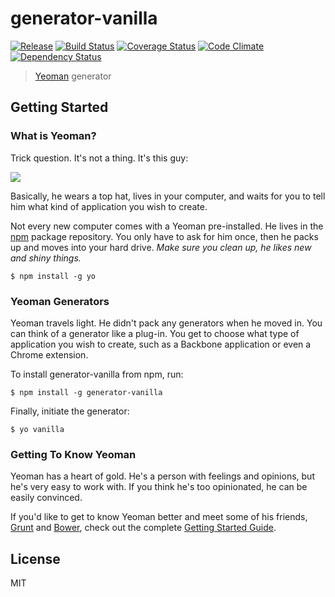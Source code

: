 # generator-vanilla

[![Release](http://img.shields.io/github/release/kasperisager/generator-vanilla.svg)](https://github.com/kasperisager/generator-vanilla/releases) [![Build Status](http://img.shields.io/travis/kasperisager/generator-vanilla.svg)](https://travis-ci.org/kasperisager/generator-vanilla) [![Coverage Status](http://img.shields.io/coveralls/kasperisager/generator-vanilla.svg)](https://coveralls.io/r/kasperisager/generator-vanilla) [![Code Climate](http://img.shields.io/codeclimate/github/kasperisager/generator-vanilla.svg)](https://codeclimate.com/github/kasperisager/generator-vanilla) [![Dependency Status](https://gemnasium.com/kasperisager/generator-vanilla.svg)](https://gemnasium.com/kasperisager/generator-vanilla)

> [Yeoman](http://yeoman.io) generator


## Getting Started

### What is Yeoman?

Trick question. It's not a thing. It's this guy:

![](http://i.imgur.com/JHaAlBJ.png)

Basically, he wears a top hat, lives in your computer, and waits for you to tell him what kind of application you wish to create.

Not every new computer comes with a Yeoman pre-installed. He lives in the [npm](https://npmjs.org) package repository. You only have to ask for him once, then he packs up and moves into your hard drive. *Make sure you clean up, he likes new and shiny things.*

```
$ npm install -g yo
```

### Yeoman Generators

Yeoman travels light. He didn't pack any generators when he moved in. You can think of a generator like a plug-in. You get to choose what type of application you wish to create, such as a Backbone application or even a Chrome extension.

To install generator-vanilla from npm, run:

```
$ npm install -g generator-vanilla
```

Finally, initiate the generator:

```
$ yo vanilla
```

### Getting To Know Yeoman

Yeoman has a heart of gold. He's a person with feelings and opinions, but he's very easy to work with. If you think he's too opinionated, he can be easily convinced.

If you'd like to get to know Yeoman better and meet some of his friends, [Grunt](http://gruntjs.com) and [Bower](http://bower.io), check out the complete [Getting Started Guide](https://github.com/yeoman/yeoman/wiki/Getting-Started).


## License

MIT
